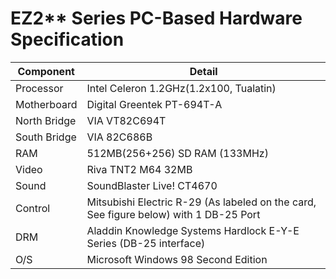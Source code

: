 # EZ2** Series PC-Based Hardware Specification

|Component|Detail|
|---------|------|
|Processor|Intel Celeron 1.2GHz(1.2x100, Tualatin)|
|Motherboard|Digital Greentek PT-694T-A|
|North Bridge|VIA VT82C694T|
|South Bridge|VIA 82C686B|
|RAM|512MB(256+256) SD RAM (133MHz)|
|Video|Riva TNT2 M64 32MB|
|Sound|SoundBlaster Live! CT4670|
|Control|Mitsubishi Electric R-29 (As labeled on the card, See figure below) with 1 DB-25 Port|
|DRM|Aladdin Knowledge Systems Hardlock E-Y-E Series (DB-25 interface)|
|O/S|Microsoft Windows 98 Second Edition|
